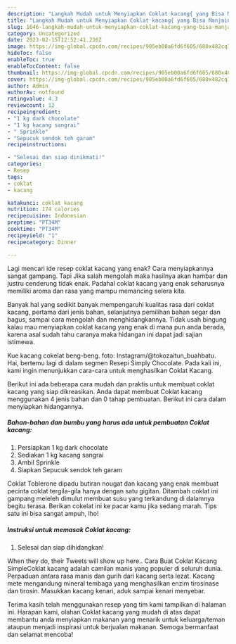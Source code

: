 ```yaml
---
description: "Langkah Mudah untuk Menyiapkan Coklat kacang{ yang Bisa Manjain Lidah,  Menu Buat lebaran"
title: "Langkah Mudah untuk Menyiapkan Coklat kacang{ yang Bisa Manjain Lidah,  Menu Buat lebaran"
slug: 1646-langkah-mudah-untuk-menyiapkan-coklat-kacang-yang-bisa-manjain-lidah-menu-buat-lebaran
category: Uncategorized
date: 2023-02-15T12:52:41.236Z
image: https://img-global.cpcdn.com/recipes/905eb00a6fd6f605/680x482cq70/coklat-kacang-foto-resep-utama.jpg
hideToc: false
enableToc: true
enableTocContent: false
thumbnail: https://img-global.cpcdn.com/recipes/905eb00a6fd6f605/680x482cq70/coklat-kacang-foto-resep-utama.jpg
cover: https://img-global.cpcdn.com/recipes/905eb00a6fd6f605/680x482cq70/coklat-kacang-foto-resep-utama.jpg
author: Admin
authorAv: notfound
ratingvalue: 4.3
reviewcount: 12
recipeingredient:
- "1 kg dark chocolate"
- "1 kg kacang sangrai"
- " Sprinkle"
- "Sepucuk sendok teh garam"
recipeinstructions:

- "Selesai dan siap dinikmati!"
categories:
- Resep
tags:
- coklat
- kacang

katakunci: coklat kacang 
nutrition: 174 calories
recipecuisine: Indonesian
preptime: "PT34M"
cooktime: "PT34M"
recipeyield: "1"
recipecategory: Dinner

---
```



Lagi mencari ide resep coklat kacang yang enak? Cara menyiapkannya sangat gampang. Tapi Jika salah mengolah maka hasilnya akan hambar dan justru cenderung tidak enak. Padahal coklat kacang yang enak seharusnya memiliki aroma dan rasa yang mampu memancing selera kita.


Banyak hal yang sedikit banyak mempengaruhi kualitas rasa dari coklat kacang, pertama dari jenis bahan, selanjutnya pemilihan bahan segar dan bagus, sampai cara mengolah dan menghidangkannya. Tidak usah bingung kalau mau menyiapkan coklat kacang yang enak di mana pun anda berada, karena asal sudah tahu caranya maka hidangan ini dapat jadi sajian istimewa.

Kue kacang cokelat beng-beng. foto: Instagram/@tokozaitun_buahbatu. Hai, bertemu lagi di dalam segmen Resepi Simply Chocolate. Pada kali ini, kami ingin menunjukkan cara-cara untuk menghasilkan Coklat Kacang.


Berikut ini ada beberapa cara mudah dan praktis untuk membuat coklat kacang yang siap dikreasikan. Anda dapat membuat Coklat kacang menggunakan 4 jenis bahan dan 0 tahap pembuatan. Berikut ini cara dalam menyiapkan hidangannya.

<!--inarticleads1-->

##### Bahan-bahan dan bumbu yang harus ada untuk pembuatan Coklat kacang:

1. Persiapkan 1 kg dark chocolate
1. Sediakan 1 kg kacang sangrai
1. Ambil  Sprinkle
1. Siapkan Sepucuk sendok teh garam


Coklat Toblerone dipadu butiran nougat dan kacang yang enak membuat pecinta coklat tergila-gila hanya dengan satu gigitan. Ditambah coklat ini gampang meleleh dimulut membuat susu yang terkandung di dalamnya begitu terasa. Berikan cokelat ini ke pacar kamu jika sedang marah. Tips satu ini bisa sangat ampuh, lho! 

<!--inarticleads2-->

##### Instruksi untuk memasak Coklat kacang:


1. Selesai dan siap dihidangkan!

When they do, their Tweets will show up here.. Cara Buat Coklat Kacang SimpleCoklat kacang adalah camilan manis yang populer di seluruh dunia. Perpaduan antara rasa manis dan gurih dari kacang serta lezat. Kacang mete mengandung mineral tembaga yang menghasilkan enzim tirosinase dan tirosin. Masukkan kacang kenari, aduk sampai kenari menyebar. 

Terima kasih telah menggunakan resep yang tim kami tampilkan di halaman ini. Harapan kami, olahan Coklat kacang yang mudah di atas dapat membantu anda menyiapkan makanan yang menarik untuk keluarga/teman ataupun menjadi inspirasi untuk berjualan makanan. Semoga bermanfaat dan selamat mencoba!

